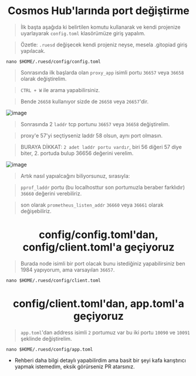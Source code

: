 <h1 align="center"> Cosmos Hub'larında port değiştirme </h1>

> İlk başta aşağıda ki belirtilen komutu kullanarak ve kendi projenize uyarlayarak `config.toml` klasörümüze giriş yapalım.

> Özetle: `.ruesd` değişecek kendi projeniz neyse, mesela .gitopiad giriş yapılacak.

```
nano $HOME/.ruesd/config/config.toml
```

> Sonrasında ilk başlarda olan `proxy_app` isimli portu `36657` veya `36658` olarak değiştirelim.

> `CTRL + W` ile arama yapabilirsiniz.

> Bende `26658` kullanıyor sizde de `26658` veya `26657`'dir.

![image](https://github.com/ruesandora/Linux-ve-Nodelar-Hakkinda/assets/101149671/3e77ef59-0706-426b-a2e6-fe0722a49b45)

> Sonrasında 2 `laddr` tcp portunu `36657` veya `36658` değiştirelim.

> proxy'e 57'yi seçtiyseniz laddr 58 olsun, aynı port olmasın.

> BURAYA DİKKAT: `2 adet laddr portu vardır`, biri 56 diğeri 57 diye biter, 2. portuda bulup 36656 değerini verelim.

![image](https://github.com/ruesandora/Linux-ve-Nodelar-Hakkinda/assets/101149671/d40fbd6e-1a1a-4ca7-a285-4dc750514efa)

> Artık nasıl yapıalcağını biliyorsunuz, sırasıyla:

> `pprof_laddr` portu (bu localhosttur son portumuzla beraber farklıdır) `36660` değerini verebiliriz.

>  son olarak `prometheus_listen_addr` `36660` veya `36661` olarak değişebiliriz.

<h1 align="center"> config/config.toml'dan, config/client.toml'a geçiyoruz</h1>

> Burada node isimli bir port olacak bunu istediğiniz yapabilirsiniz ben 1984 yapıyorum, ama varsayılan `36657`.

```
nano $HOME/.ruesd/config/client.toml
```

<h1 align="center"> config/client.toml'dan, app.toml'a geçiyoruz</h1>

> `app.toml`'dan address isimli `2` portumuz var bu iki portu `10090` ve `10091` şeklinde değiştirelim.

```
nano $HOME/.ruesd/config/app.toml
```

* Rehberi daha bilgi detaylı yapabilirdim ama basit bir şeyi kafa karıştırıcı yapmak istemedim, eksik görürseniz PR atarsınız.
